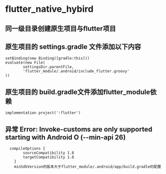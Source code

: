 # flutter_native_hybird
## 同一级目录创建原生项目与flutter项目

## 原生项目的 settings.gradle 文件添加以下内容
```
setBinding(new Binding([gradle:this]))
evaluate(new File(
        settingsDir.parentFile,
        'flutter_module/.android/include_flutter.groovy'
))
```

## 原生项目的 build.gradle文件添加flutter_module依赖
```
implementation project(':flutter')
```

## 异常 Error: Invoke-customs are only supported starting with Android O (--min-api 26)
```
  compileOptions {
        sourceCompatibility 1.8
        targetCompatibility 1.8
    }
	minSdkVersion的版本大于flutter_module/.android/app/build.gradle的配置
```


